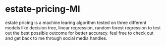 # estate-pricing-Ml
estate pricing is a machine learing algorithm tested on three different models like decision tree, linear regression, random forest regression to test out the best possible outcome for better accuracy. feel free to check out and get back to me through social media handles.
